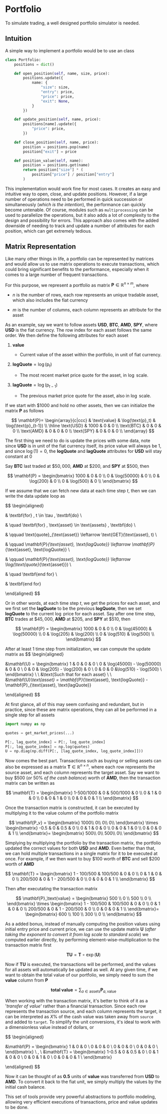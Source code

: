 # Portfolio

To simulate trading, a well designed portfolio simulator is needed.

## Intuition

A simple way to implement a portfolio would be to use an class

```python
class Portfolio:
    positions = dict()

    def open_position(self, name, size, price):
        positions.update({
            name: {
                "size": size,
                "entry": price,
                "price": price,
                "exit": None,
            }
        })

    def update_position(self, name, price):
        positions[name].update({
            "price": price,
        })

    def close_position(self, name, price):
        position = positions.pop(name)
        position["exit"] = price

    def position_value(self, name):
        position = positions.get(name)
        return position["size"] * (
            position["price"] / position["entry"]
        )
```

This implementation would work fine for most cases. It creates an easy and intuitive way to open, close, and update positions. However, if a large number of operations need to be performed in quick succession or simultaneously (*which is the intention*), the performance can quickly become untenable. Of course, modules such as `multiprocessing` can be used to parallelize the operations, but it also adds a lot of complexity to the design and possibility for errors. This approach also comes with the added downside of needing to track and update a number of attributes for each position, which can get extremely tedious.

## Matrix Representation

Like many other things in life, a portfolio can be represented by matrices and would allow us to use matrix operations to execute transactions, which could bring significant benefits to the performance, especially when it comes to a large number of frequent transactions.

For this purpose, we represent a portfolio as matrix $`\mathbf{P} \in \mathbb{R}^{n \times m}`$, where

- $n$ is the number of rows, each row represents an unique tradable asset, which also includes the fiat currency

- $m$ is the number of columns, each column represents an attribute for the asset

As an example, say we want to follow assets $\textbf{USD}$, $\textbf{BTC}$, $\textbf{AMD}$, $\textbf{SPY}$, where $\textbf{USD}$ is the fiat currency. The row index for each asset follows the same order. We then define the following attributes for each asset

1. $\textbf{value}$
    - Current value of the asset within the portfolio, in unit of fiat currency.

2. $\textbf{logQuote} = \log(\text{p}_t)$
    - The most recent market price quote for the asset, in $\log$ scale.

3. $\textbf{lagQuote} = \log(\text{p}_{t-1})$
    - The previous market price quote for the asset, also in $\log$ scale.

If we start with $`\$1000`$ and hold no other assets, then we can initialize the matrix $\mathbf{P}$ as follows

$$
\mathbf{P}= 
\begin{array}{c|ccc}
  & \text{value} & \log(\text{p}_t) & \log(\text{p}_{t-1}) \\
\hline
\text{USD} & 1000 & 0 & 0 \\
\text{BTC} & 0 & 0 & 0 \\
\text{AMD} & 0 & 0 & 0 \\
\text{SPY} & 0 & 0 & 0 \\
\end{array}
$$

The first thing we need to do is update the prices with some data, note since $\textbf{USD}$ is in unit of the fiat currency itself, its price value will always be $1$, and since $`\log(1)=0`$, the $\textbf{logQuote}$ and $\textbf{lagQuote}$ attributes for $\textbf{USD}$ will stay constant at $`0`$

Say $\textbf{BTC}$ last traded at $`\$50,000`$, $\textbf{AMD}$ at $`\$200`$, and $\textbf{SPY}$ at $`\$500`$, then

$$
\mathbf{P} = 
\begin{bmatrix}
1000 & 0 & 0 \\
0 & \log(50000) & 0 \\
0 & \log(200) & 0 \\
0 & \log(500) & 0 \\
\end{bmatrix}
$$

If we assume that we can fetch new data at each time step $t$, then we can write the data update loop as

$$
\begin{aligned}

& \textbf{for} \, t \in \tau \, \textbf{do} \\

& \quad \textbf{for} \, \text{asset} \in \text{assets} \, \textbf{do} \\

& \qquad \text{quote}_{\text{asset}} \leftarrow \text{GET}(\text{asset}, t) \\

& \qquad \mathbf{P}_{\text{asset}, \text{lagQuote}} \leftarrow \mathbf{P}_{\text{asset}, \text{logQuote}} \\

& \qquad \mathbf{P}_{\text{asset}, \text{logQuote}}  \leftarrow \log(\text{quote}_{\text{asset}}) \\

& \quad \textbf{end for} \\

& \textbf{end for}

\end{aligned}
$$

Or in other words, at each time step $t$, we get the prices for each asset, and we first set the $\textbf{lagQuote}$ to be the previous $\textbf{logQuote}$, then we set $\textbf{logQuote}$ to the current $`\log`$ price for each asset. Say after one time step, $\textbf{BTC}$ trades at $`\$45,000`$, $\textbf{AMD}$ at $`\$205`$, and $\textbf{SPY}$ at $`\$510`$, then

$$
\mathbf{P} = 
\begin{bmatrix}
1000 & 0 & 0 \\
0 & \log(45000) & \log(50000) \\
0 & \log(205) & \log(200) \\
0 & \log(510) & \log(500) \\
\end{bmatrix}
$$

After at least 1 time step from initialization, we can compute the update matrix as
$$
\begin{aligned}

&\mathbf{U} = 
\begin{bmatrix}
1 & 0 & 0 & 0 \\
0 & \log(45000) - \log(50000) & 0 & 0 \\
0 & 0 & \log(205) - \log(200) & 0 \\
0 & 0 & 0 &\log(510) - \log(500) \\
\end{bmatrix} \\
\\
&\text{Such that for each asset} \\
\\
&\mathbf{U}_\text{asset} = \mathbf{P}_{\text{asset}, \text{logQuote}} - \mathbf{P}_{\text{asset}, \text{lagQuote}}

\end{aligned}
$$

At first glance, all of this may seem confusing and redundant, but in practice, since these are matrix operations, they can all be performed in a single step for all assets

```python
import numpy as np

quotes = get_market_prices(...)

P[:, lag_quote_index] = P[:, log_quote_index]
P[:, log_quote_index] = np.log(quotes)
U = np.diag(np.diff(P[:, [lag_quote_index, log_quote_index]]))
```

Now comes the best part. Transactions such as buying or selling assets can also be expressed as a matrix $\mathbf{T} \in \mathbb{R}^{n \times n}$, where each row represents the source asset, and each column represents the target asset. Say we want to buy $`\$500`$ (*or* $50\%$ *of the cash balance*) worth of $\textbf{AMD}$, then the transaction matrix can be written as

$$
\mathbf{T} = 
\begin{bmatrix}
1-500/1000 & 0 & 500/1000 & 0 \\
0 & 1 & 0 & 0 \\
0 & 0 & 1 & 0 \\
0 & 0 & 0 & 1 \\
\end{bmatrix}
$$

Once the transaction matrix is constructed, it can be executed by multiplying it to the value column of the portfolio matrix

$$
\mathbf{P_v} = 
\begin{bmatrix}
1000\\
0\\
0\\
0\\
\end{bmatrix}
\times
\begin{bmatrix}
-0.5 & 0 & 0.5 & 0 \\
0 & 1 & 0 & 0 \\
0 & 0 & 1 & 0 \\
0 & 0 & 0 & 1 \\
\end{bmatrix}=
\begin{bmatrix}
500\\
0\\
500\\
0\\
\end{bmatrix}
$$

Simplying by multiplying the portfolio by the transaction matrix, the portfolio updated the correct values for both $\textbf{USD}$ and $\textbf{AMD}$. Even better than that, we can hold multiple transactions in a single matrix for it to be executed at once. For example, if we then want to buy $`\$100`$ worth of $\textbf{BTC}$ and sell $`\$200`$ worth of $\textbf{AMD}$

$$
\mathbf{T} = 
\begin{bmatrix}
1 - 100/500 & 100/500 & 0 & 0 \\
0 & 1 & 0 & 0 \\
200/500 & 0 & 1 - 200/500 & 0 \\
0 & 0 & 0 & 1 \\
\end{bmatrix}
$$

Then after executating the transaction matrix

$$
\mathbf{P}_\text{value} = 
\begin{bmatrix}
500 \\
0 \\
500 \\
0 \\
\end{bmatrix}
\times
\begin{bmatrix}
1 - 100/500 & 100/500 & 0 & 0 \\
0 & 1 & 0 & 0 \\
200/500 & 0 & 1 - 200/500 & 0 \\
0 & 0 & 0 & 1 \\
\end{bmatrix}=
\begin{bmatrix}
600 \\
100 \\
300 \\
0 \\
\end{bmatrix}
$$

As a added bonus, instead of manually computing the position values using initial entry price and current price, we can use the update matrix $\mathbf{U}$ (*after taking the exponent to convert it from log scale to standard scale*) we computed earlier directly, by performing element-wise-multiplication to the transaction matrix first

$$
\mathbf{TU} = \mathbf{T} \circ \exp(\mathbf{U})
$$

Now if $\mathbf{TU}$ is executed, the transactions will be performed, and the values for all assets will automatically be updated as well. At any given time, if we want to obtain the total value of our portfolio, we simply need to sum the $\textbf{value}$ column from $\mathbf{P}$

$$
\textbf{total value} = \sum_{a \in \text{assets}} \mathbf{P}_{a, \text{value}}
$$

When working with the transaction matrix, it's better to think of it as a '*transfer of value*' rather than a financial transaction. Since each row represents the transaction source, and each column represents the target, it can be interpreted as $X\%$ of the cash value was taken away from `source` and added to `target`. To simplify the unit conversions, it's ideal to work with a dimensionless value instead of dollars, or

$$
\begin{aligned}

&\mathbf{P} = 
\begin{bmatrix}
1 & 0 & 0 \\
0 & 0 & 0 \\
0 & 0 & 0 \\
0 & 0 & 0 \\
\end{bmatrix}
\\
\,
\\
&\mathbf{T} = 
\begin{bmatrix}
1-0.5 & 0 & 0.5 & 0 \\
0 & 1 & 0 & 0 \\
0 & 0 & 1 & 0 \\
0 & 0 & 0 & 1 \\
\end{bmatrix}

\end{aligned}
$$

Now it can be thought of as $\textbf{0.5}$ units of $\textbf{value}$ was transferred from $\textbf{USD}$ to $\textbf{AMD}$. To convert it back to the fiat unit, we simply multiply the values by the initial cash balance.

This set of tools provide very powerful abstractions to portfolio modeling, allowing very efficient executions of transactions, price and value updates to be done.